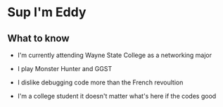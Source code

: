 # Sup I'm Eddy 
## What to know 

-  I'm currently attending Wayne State College as a networking major

-  I play Monster Hunter and GGST

-  I dislike debugging code more than the French revoultion 

-  I'm a college student it doesn't matter what's here if the codes good

